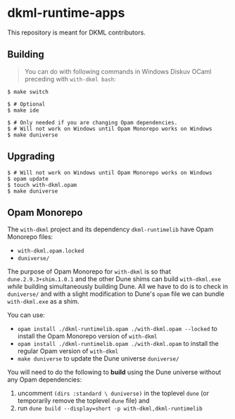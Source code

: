 # dkml-runtime-apps

This repository is meant for DKML contributors.

## Building

> You can do with following commands in Windows Diskuv OCaml
> preceding with `with-dkml bash`:

```console
$ make switch

$ # Optional
$ make ide

$ # Only needed if you are changing Opam dependencies.
$ # Will not work on Windows until Opam Monorepo works on Windows
$ make duniverse
```

## Upgrading

```console
$ # Will not work on Windows until Opam Monorepo works on Windows
$ opam update
$ touch with-dkml.opam
$ make duniverse
```

## Opam Monorepo

The `with-dkml` project and its dependency `dkml-runtimelib` have Opam Monorepo files:
* `with-dkml.opam.locked`
* `duniverse/`

The purpose of Opam Monorepo for `with-dkml` is so that `dune.2.9.3+shim.1.0.1` and the other Dune
shims can build `with-dkml.exe` _while_ building simultaneously building Dune. All we have to do is to check in
`duniverse/` and with a slight modification to Dune's `opam` file we can bundle `with-dkml.exe`
as a shim.

You can use:
* `opam install ./dkml-runtimelib.opam ./with-dkml.opam --locked` to install the Opam Monorepo version of `with-dkml`
* `opam install ./dkml-runtimelib.opam ./with-dkml.opam` to install the regular Opam version of `with-dkml`
* `make duniverse` to update the Dune universe `duniverse/`

You will need to do the following to **build** using the Dune universe without any Opam dependencies:
1. uncomment `(dirs :standard \ duniverse)` in the toplevel `dune` (or temporarily remove the toplevel `dune` file) and
2. run `dune build --display=short -p with-dkml,dkml-runtimelib`
